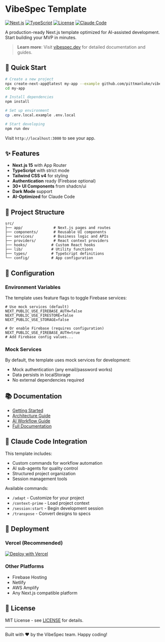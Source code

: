 # VibeSpec Template

[![Next.js](https://img.shields.io/badge/Next.js-15-black?style=flat-square&logo=next.js)](https://nextjs.org)
[![TypeScript](https://img.shields.io/badge/TypeScript-5.0-blue?style=flat-square&logo=typescript)](https://www.typescriptlang.org)
[![License](https://img.shields.io/badge/license-MIT-green?style=flat-square)](./LICENSE)
[![Claude Code](https://img.shields.io/badge/Claude_Code-Ready-purple?style=flat-square)](https://claude.ai)

A production-ready Next.js template optimized for AI-assisted development. Start building your MVP in minutes.

> **Learn more**: Visit [vibespec.dev](https://vibespec.dev) for detailed documentation and guides.

## 🚀 Quick Start

```bash
# Create a new project
npx create-next-app@latest my-app --example github.com/pittmanluke/vibespec-template
cd my-app

# Install dependencies
npm install

# Set up environment
cp .env.local.example .env.local

# Start developing
npm run dev
```

Visit `http://localhost:3000` to see your app.

## ✨ Features

- **Next.js 15** with App Router
- **TypeScript** with strict mode
- **Tailwind CSS v4** for styling
- **Authentication** ready (Firebase optional)
- **30+ UI Components** from shadcn/ui
- **Dark Mode** support
- **AI-Optimized** for Claude Code

## 📁 Project Structure

```
src/
├── app/              # Next.js pages and routes
├── components/       # Reusable UI components
├── services/         # Business logic and APIs
├── providers/        # React context providers
├── hooks/           # Custom React hooks
├── lib/             # Utility functions
├── types/           # TypeScript definitions
└── config/          # App configuration
```

## 🔧 Configuration

### Environment Variables

The template uses feature flags to toggle Firebase services:

```env
# Use mock services (default)
NEXT_PUBLIC_USE_FIREBASE_AUTH=false
NEXT_PUBLIC_USE_FIRESTORE=false
NEXT_PUBLIC_USE_STORAGE=false

# Or enable Firebase (requires configuration)
NEXT_PUBLIC_USE_FIREBASE_AUTH=true
# Add Firebase config values...
```

### Mock Services

By default, the template uses mock services for development:
- Mock authentication (any email/password works)
- Data persists in localStorage
- No external dependencies required

## 📚 Documentation

- [Getting Started](./vibespec/getting-started.md)
- [Architecture Guide](./vibespec/architecture-principles.md)
- [AI Workflow Guide](./vibespec/ai-workflow-guide.md)
- [Full Documentation](https://vibespec.dev)

## 🤖 Claude Code Integration

This template includes:
- Custom commands for workflow automation
- AI sub-agents for quality control
- Structured project organization
- Session management tools

Available commands:
- `/adapt` - Customize for your project
- `/context-prime` - Load project context
- `/session:start` - Begin development session
- `/transpose` - Convert designs to specs

## 🚢 Deployment

### Vercel (Recommended)
[![Deploy with Vercel](https://vercel.com/button)](https://vercel.com/new/clone?repository-url=https://github.com/pittmanluke/vibespec-template)

### Other Platforms
- Firebase Hosting
- Netlify
- AWS Amplify
- Any Next.js compatible platform

## 📄 License

MIT License - see [LICENSE](./LICENSE) for details.

---

Built with ❤️ by the VibeSpec team. Happy coding!